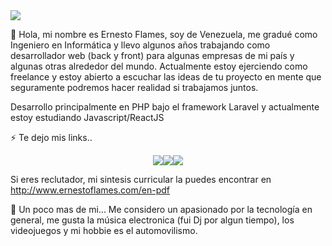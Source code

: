 <img src="https://i.postimg.cc/dVrmw23F/Dise-o-sin-t-tulo.gif">

👋 Hola, mi nombre es Ernesto Flames, soy de Venezuela, me gradué como Ingeniero en Informática y llevo algunos años trabajando como desarrollador web (back y front) para algunas empresas de mi país y algunas otras alrededor del mundo. Actualmente estoy ejerciendo como freelance y estoy abierto a escuchar las ideas de tu proyecto en mente que seguramente podremos hacer realidad si trabajamos juntos.

Desarrollo principalmente en PHP bajo el framework Laravel y actualmente estoy estudiando Javascript/ReactJS

⚡ Te dejo mis links..
<p align="center">
<a href="https://www.ernestoflames.com/"><img src="https://i.postimg.cc/L5y6ckcP/web.png"></a><a href="https://www.instagram.com/ernestoflames"><img src="https://i.postimg.cc/tghj3Mgc/Instagram.png"></a><a href="https://www.twitter.com/ernestoflames"><img src="https://i.postimg.cc/SQt4pKXc/Twitter-2.png"></a></p>

Si eres reclutador, mi sintesis curricular la puedes encontrar en http://www.ernestoflames.com/en-pdf

📄 Un poco mas de mi...
Me considero un apasionado por la tecnología en general, me gusta la música electronica (fui Dj por algun tiempo), los videojuegos y mi hobbie es el automovilismo.
